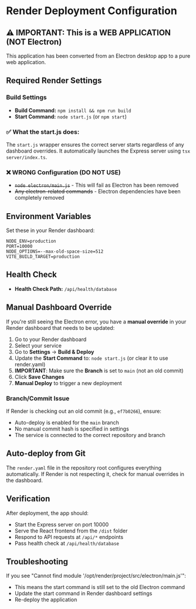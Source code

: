# Render Deployment Configuration

## ⚠️ IMPORTANT: This is a WEB APPLICATION (NOT Electron)

This application has been converted from an Electron desktop app to a pure web application.

## Required Render Settings

### Build Settings
- **Build Command:** `npm install && npm run build`
- **Start Command:** `node start.js` (or `npm start`)

### ✅ What the start.js does:
The `start.js` wrapper ensures the correct server starts regardless of any dashboard overrides. It automatically launches the Express server using `tsx server/index.ts`.

### ❌ WRONG Configuration (DO NOT USE)
- ~~`node electron/main.js`~~ - This will fail as Electron has been removed
- ~~Any electron-related commands~~ - Electron dependencies have been completely removed

## Environment Variables

Set these in your Render dashboard:

```
NODE_ENV=production
PORT=10000
NODE_OPTIONS=--max-old-space-size=512
VITE_BUILD_TARGET=production
```

## Health Check
- **Health Check Path:** `/api/health/database`

## Manual Dashboard Override

If you're still seeing the Electron error, you have a **manual override** in your Render dashboard that needs to be updated:

1. Go to your Render dashboard
2. Select your service
3. Go to **Settings** → **Build & Deploy**
4. Update the **Start Command** to: `node start.js` (or clear it to use render.yaml)
5. **IMPORTANT**: Make sure the **Branch** is set to `main` (not an old commit)
6. Click **Save Changes**
7. **Manual Deploy** to trigger a new deployment

### Branch/Commit Issue
If Render is checking out an old commit (e.g., `ef7b0266`), ensure:
- Auto-deploy is enabled for the `main` branch
- No manual commit hash is specified in settings
- The service is connected to the correct repository and branch

## Auto-deploy from Git

The `render.yaml` file in the repository root configures everything automatically. If Render is not respecting it, check for manual overrides in the dashboard.

## Verification

After deployment, the app should:
- Start the Express server on port 10000
- Serve the React frontend from the `/dist` folder
- Respond to API requests at `/api/*` endpoints
- Pass health check at `/api/health/database`

## Troubleshooting

If you see "Cannot find module '/opt/render/project/src/electron/main.js'":
- This means the start command is still set to the old Electron command
- Update the start command in Render dashboard settings
- Re-deploy the application
